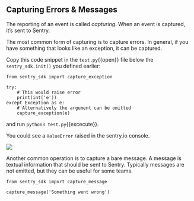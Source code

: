 ## Capturing Errors & Messages
The reporting of an event is called *capturing*. When an event is captured, it’s sent to Sentry. 

The most common form of capturing is to capture errors. In general, if you have something that looks like an exception, it can be captured.

Copy this code snippet in the `test.py`{{open}} file below the `sentry_sdk.init()` you defined earlier:

```
from sentry_sdk import capture_exception

try:
	# This would raise error 
    print(int('e'))
except Exception as e:
    # Alternatively the argument can be omitted
    capture_exception(e)
```
and run `python3 test.py`{{excecute}}. 

You could see a `ValueError` raised in the sentry.io console.

![](https://tva1.sinaimg.cn/large/e6c9d24egy1h29baz0c2kj218804gq3b.jpg)

Another common operation is to capture a bare message. A message is textual information that should be sent to Sentry. Typically messages are not emitted, but they can be useful for some teams. 


```
from sentry_sdk import capture_message

capture_message('Something went wrong')
```